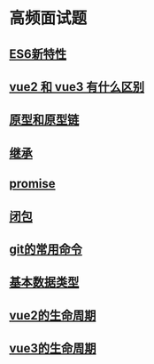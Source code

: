 # 高频面试题

## [ES6新特性](/js/ES6新特性.html)

## [vue2 和 vue3 有什么区别](/interview-exp/2023-07-25-fd.html#vue2-和-vue3-的区别)

## [原型和原型链](/interview-exp/2023-07-25-fd.html#原型原型链)

## [继承](/js/inheritance.html)

## [promise](/js/promise.html)

## [闭包](/interview-exp/2023-07-25-fd.html#闭包)

## [git的常用命令](/Git/git.html)

## [基本数据类型](/js/data_type.html)

## [vue2的生命周期](/vue/vue2.html#生命周期)

## [vue3的生命周期](/vue/vue3/composition.html#_8-生命周期)
